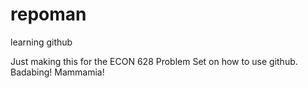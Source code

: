 # repoman
learning github

Just making this for the ECON 628 Problem Set on how to use github. Badabing! Mammamia!

